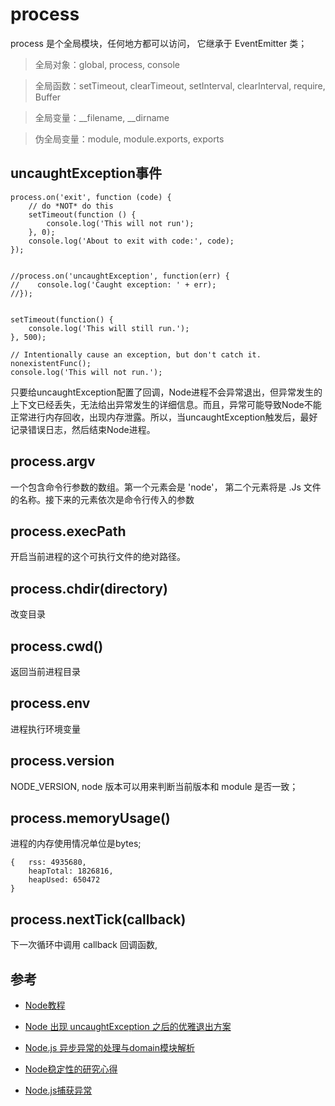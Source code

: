 
# process

process 是个全局模块，任何地方都可以访问， 它继承于 EventEmitter 类；

>全局对象：global, process, console

>全局函数：setTimeout, clearTimeout, setInterval, clearInterval, require, Buffer

>全局变量：__filename, __dirname

>伪全局变量：module, module.exports, exports

## uncaughtException事件

    process.on('exit', function (code) {
        // do *NOT* do this
        setTimeout(function () {
            console.log('This will not run');
        }, 0);
        console.log('About to exit with code:', code);
    });


    //process.on('uncaughtException', function(err) {
    //    console.log('Caught exception: ' + err);
    //});


    setTimeout(function() {
        console.log('This will still run.');
    }, 500);

    // Intentionally cause an exception, but don't catch it.
    nonexistentFunc();
    console.log('This will not run.');

只要给uncaughtException配置了回调，Node进程不会异常退出，但异常发生的上下文已经丢失，无法给出异常发生的详细信息。而且，异常可能导致Node不能正常进行内存回收，出现内存泄露。所以，当uncaughtException触发后，最好记录错误日志，然后结束Node进程。


## process.argv

一个包含命令行参数的数组。第一个元素会是 'node'， 第二个元素将是 .Js 文件的名称。接下来的元素依次是命令行传入的参数

## process.execPath

开启当前进程的这个可执行文件的绝对路径。

## process.chdir(directory)

改变目录

## process.cwd()

返回当前进程目录

## process.env

进程执行环境变量

## process.version

NODE_VERSION, node 版本可以用来判断当前版本和 module 是否一致；

## process.memoryUsage()

进程的内存使用情况单位是bytes;

    {   rss: 4935680,
        heapTotal: 1826816,
        heapUsed: 650472
    }

## process.nextTick(callback)

下一次循环中调用 callback 回调函数,





## 参考

- [Node教程](http://javascript.ruanyifeng.com/nodejs/basic.html#toc11)

- [Node 出现 uncaughtException 之后的优雅退出方案](http://www.infoq.com/cn/articles/quit-scheme-of-node-uncaughtexception-emergence/)

- [Node.js 异步异常的处理与domain模块解析](https://cnodejs.org/topic/516b64596d38277306407936)

- [Node稳定性的研究心得](http://satans17.github.io/2014/05/04/node%E7%A8%B3%E5%AE%9A%E6%80%A7%E7%9A%84%E7%A0%94%E7%A9%B6%E5%BF%83%E5%BE%97/)

- [Node.js捕获异常](http://www.alloyteam.com/2013/12/node-js-series-exception-caught/)

